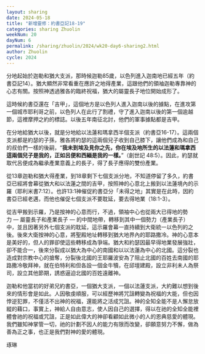 ```yaml
---
layout: sharing
date: 2024-05-18
title: "新增靈修：約書亞記18-19"
categories: sharing Zhuolin
weekNum: 20
dayNum: 6
permalink: /sharing/zhuolin/2024/wk20-day6-sharing2.html
author: Zhuolin
cycle: 2024
---  
```


分地起始於迦勒和猶大支派，那時候迦勒85歲，以色列進入迦南地已經五年（約書亞記14）。猶大顯然非常看重在應許之地得產業，這跟他們的領袖迦勒專靠神的心志有關。按照神透過雅各的臨終祝福，猶大的屬靈長子地位開始成形了。

這時候約書亞還在「吉甲」，這個地方是以色列人進入迦南以後的據點，在進攻第一個城市耶利哥之前，以色列人在此行了割禮，守了進入迦南以後的第一個逾越節，這裡摩押之約的標誌。以後五年南征北討，他們的軍事據點都是吉甲。

在分地給猶大以後，就是分地給以法蓮和瑪拿西半個支派（約書亞16-17）。這兩個支派都是約瑟的子孫，雅各將約瑟的這兩個兒子收到自己膝下，讓他們成為和自己的叔伯們一樣的後嗣，“**我未到埃及見你之先，你在埃及地所生的以法蓮和瑪拿西這兩個兒子是我的，正如呂便和西緬是我的一樣。**”（創世記‬ ‭48:5）。因此，約瑟就取代呂便成為繼承產業意義上的長子，得了長子應得的雙份產業。

從13章迦勒和猶大得產業，到18章剩下七個支派分地，不知道停留了多久，約書亞已經將會幕從猶大和以法蓮之間的吉甲，按照神的心意北上搬到以法蓮境內的示羅（耶利米書7:12）。也許13:1神催促約書亞分「未得之地」其實是在此時，因約書亞已經老邁，而他也催促七個支派不要耽延，要去得地業（18:1-3）。

從吉甲搬到示羅，乃是按神的心意而行，不過，領袖中心也從兩大已得地的勢力 — 屬靈長子和產業長子 — 的中間地帶，轉移到其中一個勢力（產業長子）中，並且因著另外七個支派的耽延，這示羅會幕一直持續到大衛統一以色列的之後。後來大衛按神的心意，將聖殿地址轉移到猶大地界內的耶路撒冷。神的心意本是美好的，但人的罪卻使這些轉移成為爭端。猶大和約瑟因最早得地業發展強壯，卻不能合一，後來分裂成以猶大為中心的南國和以以法蓮為中心的北國。這分裂也造成對宗教中心的搶奪，分裂後北國的王耶羅波安為了阻止北國的百姓去南國的耶路撒冷敬拜神，就在伯特利和但各設一個金牛犢，在邱壇建殿，設立非利未人為祭司，設立其他節期，誘惑逼迫北國的百姓遠離神。

迦勒和他當初的好弟兄約書亞，一個猶大支派，一個以法蓮支派，大約難以想到後來的情形會是如此。人因敬虔順服，可以經歷神將咒詛轉變為祝福的大能，但也因悖逆犯罪，不僅活不出神的祝福，還能將之活成咒詛。神的全知全能不是人懈怠放縱的藉口，事實上，神給人自由意志，使人因自己的選擇，得以在祂的全知全能裡體會祂的祝福或咒詛，正是如此偉大的神卻看顧如此微小的人的恩典慈愛的體現。我們雖知神掌管一切，祂的計劃不因人的能力有限而改變，卻願意努力不懈，做為善為正之事，也正是我們對神的愛的體現。

琢琳
